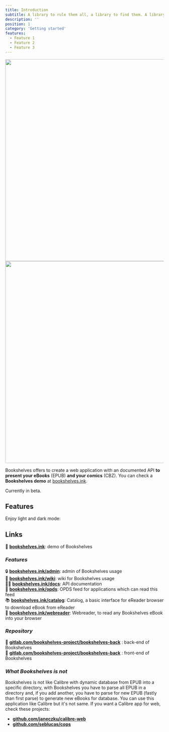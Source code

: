 ```yaml
---
title: Introduction
subtitle: A library to rule them all, a library to find them. A library to bring them all, and in the shelves bind them. 
description: ''
position: 1
category: 'Getting started'
features:
  - Feature 1
  - Feature 2
  - Feature 3
---
```


<img src="/preview.png" class="light-img" width="1280" height="640" alt=""/>
<img src="/preview-dark.png" class="dark-img" width="1280" height="640" alt=""/>

Bookshelves offers to create a web application with an documented API **to present your eBooks** (EPUB) **and your comics** (CBZ). You can check a **Bookshelves demo** at [bookshelves.ink](https://bookshelves.ink).

<alert type="warning">

Currently in beta.

</alert>

## Features

<list :items="features"></list>

<p class="flex items-center">Enjoy light and dark mode:&nbsp;<app-color-switcher class="inline-flex ml-2"></app-color-switcher></p>

## Links

🚀 [**bookshelves.ink**](https://bookshelves.ink): demo of Bookshelves  

### *Features*

🔒 [**bookshelves.ink/admin**](https://bookshelves.ink/admin): admin of Bookshelves usage  
📔 [**bookshelves.ink/wiki**](https://bookshelves.ink/wiki): wiki for Bookshelves usage  
👩‍💻 [**bookshelves.ink/docs**](https://bookshelves.ink/docs): API documentation  
🔖 [**bookshelves.ink/opds**](https://bookshelves.ink/opds): OPDS feed for applications which can read this feed  
📚 [**bookshelves.ink/catalog**](https://bookshelves.ink/catalog): Catalog, a basic interface for eReader browser to download eBook from eReader  
📖 [**bookshelves.ink/webreader**](https://bookshelves.ink/webreader): Webreader, to read any Bookshelves eBook into your browser  

### *Repository*

📀 [**gitlab.com/bookshelves-project/bookshelves-back**](https://gitlab.com/bookshelves-project/bookshelves-back) : back-end of Bookshelves  
🎨 [**gitlab.com/bookshelves-project/bookshelves-back**](https://gitlab.com/bookshelves-project/bookshelves-back) : front-end of Bookshelves  

### *What Bookshelves is not*

Bookshelves is not like Calibre with dynamic database from EPUB into a specific directory, with Bookshelves you have to parse all EPUB in a directory and, if you add another, you have to parse for new EPUB (fastly than first parse) to generate new eBooks for database. You can use this application like Calibre but it's not same. If you want a Calibre app for web, check these projects:

- [**github.com/janeczku/calibre-web**](https://github.com/janeczku/calibre-web)
- [**github.com/seblucas/cops**](https://github.com/seblucas/cops)
